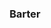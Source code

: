 <div align="center">
  <h3>Barter</h3>
  <h5 style="color: grey> < 1000 BC </h5>
  | <br>
  | <br>
  <h3>Cash</h3>
  <h5>1000 BC</h5>
  | <br>
  | <br>
  <h3>Cheque</h3>
  <h5>1000</h5>
</div>
